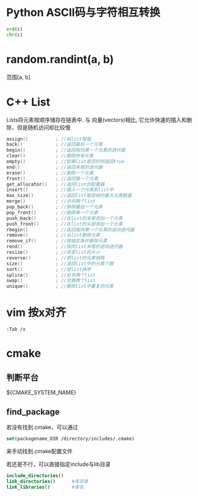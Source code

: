 # Python ASCII码与字符相互转换

```python
ord(c)
chr(c)
```

# random.randint(a, b)

范围[a, b]

# C++ List

Lists将元素按顺序储存在链表中. 与 向量(vectors)相比, 它允许快速的插入和删除，但是随机访问却比较慢

```C++
assign()          ; //给list赋值
back()            ; //返回最后一个元素
begin()           ; //返回指向第一个元素的迭代器
clear()           ; //删除所有元素
empty()           ; //如果list是空的则返回true
end()             ; //返回末尾的迭代器
erase()           ; //删除一个元素
front()           ; //返回第一个元素
get_allocator()   ; //返回list的配置器
insert()          ; //插入一个元素到list中
max_size()        ; //返回list能容纳的最大元素数量
merge()           ; //合并两个list
pop_back()        ; //删除最后一个元素
pop_front()       ; //删除第一个元素
push_back()       ; //在list的末尾添加一个元素
push_front()      ; //在list的头部添加一个元素
rbegin()          ; //返回指向第一个元素的逆向迭代器
remove()          ; //从list删除元素
remove_if()       ; //按指定条件删除元素
rend()            ; //指向list末尾的逆向迭代器
resize()          ; //改变list的大小
reverse()         ; //把list的元素倒转
size()            ; //返回list中的元素个数
sort()            ; //给list排序
splice()          ; //合并两个list
swap()            ; //交换两个list
unique()          ; //删除list中重复的元素
```

# vim 按x对齐

```
:Tab /x
```

# cmake

## 判断平台

${CMAKE_SYSTEM_NAME}

## find_package

若没有找到.cmake，可以通过

```cmake
set(packagename_DIR /directory/includes/.cmake)
```

来手动找到.cmake配置文件

若还是不行，可以直接指定include与lib目录

```cmake
include_directories()
link_directories()      #库目录
link_libraries()        #库名
```

